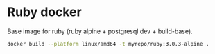 # Ruby docker

Base image for ruby (ruby alpine + postgresql dev + build-base).

```bash
docker build --platform linux/amd64 -t myrepo/ruby:3.0.3-alpine .
```
